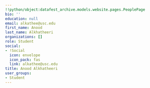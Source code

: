 ```yaml
---
!!python/object:datafest_archive.models.website.pages.PeoplePage
bio: ''
education: null
email: alkathee@usc.edu
first_name: Anood
last_name: Alkhatheeri
organizations: []
role: Student
social:
- !Social
  icon: envelope
  icon_pack: fas
  link: alkathee@usc.edu
title: Anood Alkhatheeri
user_groups:
- Student
---
```


    